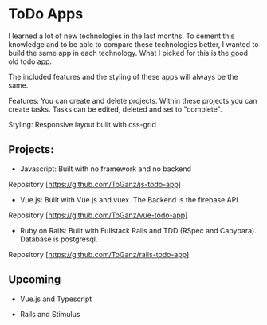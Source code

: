 # ToDo Apps

I learned a lot of new technologies in the last months. To cement this knowledge and to be able to compare these technologies better, I wanted to build the same app in each technology. What I picked for this is the good old todo app.


The included features and the styling of these apps will always be the same.

Features:
You can create and delete projects. Within these projects you can create tasks. Tasks can be edited, deleted and set to "complete". 

Styling:
Responsive layout built with css-grid





## Projects:

* Javascript: Built with no framework and no backend

Repository [https://github.com/ToGanz/js-todo-app]

* Vue.js: Built with Vue.js and vuex. The Backend is the firebase API.

Repository [https://github.com/ToGanz/vue-todo-app]

* Ruby on Rails: Built with Fullstack Rails and TDD (RSpec and Capybara). Database is postgresql.

Repository [https://github.com/ToGanz/rails-todo-app]

## Upcoming

* Vue.js and Typescript

* Rails and Stimulus